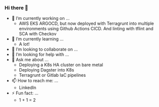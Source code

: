 ### Hi there 👋

- 🔭 I’m currently working on ...
  - AWS EKS ARGOCD, but now deployed with Terragrunt into multiple environments using Github Actions CICD. And linting with tflint and SCA with Checkov 
- 🌱 I’m currently learning ...
  - A lot! 
- 👯 I’m looking to collaborate on ...
- 🤔 I’m looking for help with ...
- 💬 Ask me about ...
  - Deploying a K8s HA cluster on bare metal
  - Deploying Dagster into K8s
  - Terragrunt or Gitlab IaC pipelines  
- 📫 How to reach me: ...
  - LinkedIn
- ⚡ Fun fact: ...
  - 1 + 1 = 2  


<!--
**jazzlyj/jazzlyj** is a ✨ _special_ ✨ repository because its `README.md` (this file) appears on your GitHub profile.

Here are some ideas to get you started:

- 🔭 I’m currently working on ...
- 🌱 I’m currently learning ...
- 👯 I’m looking to collaborate on ...
- 🤔 I’m looking for help with ...
- 💬 Ask me about ...
- 📫 How to reach me: ...
- 😄 Pronouns: ...
- ⚡ Fun fact: ...
-->
